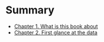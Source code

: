 # Summary

- [Chapter 1. What is this book about](./chapter_1.md)
- [Chapter 2. First glance at the data](./chapter_2.md)
